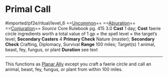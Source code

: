 # Primal Call
#imported/pf2e/ritual/level_6
==[Uncommon](uncommon.md)== ==[Abjuration](abjuration.md)== ==[Conjuration](conjuration.md)==
*Source* Core Rulebook pg. 415 3.0
**Cast** 1 day; **Cost** faerie circle ingredients worth a total value of 1 gp × the spell level × the target’s level; **Secondary Casters** 4
**Primary Check** Nature (master); **Secondary Check** Crafting, Diplomacy, Survival
**Range** 100 miles; Target(s) 1 animal, beast, fey, fungus, or plant
**Duration** see text

---
This functions as [Planar Ally](Planar%20Ally.md) except you craft a faerie circle and call an animal, beast, fey, fungus, or plant from within 100 miles.